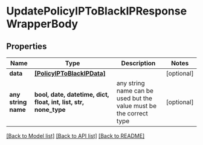 # UpdatePolicyIPToBlackIPResponseWrapperBody


## Properties
Name | Type | Description | Notes
------------ | ------------- | ------------- | -------------
**data** | [**[PolicyIPToBlackIPData]**](PolicyIPToBlackIPData.md) |  | [optional] 
**any string name** | **bool, date, datetime, dict, float, int, list, str, none_type** | any string name can be used but the value must be the correct type | [optional]

[[Back to Model list]](../README.md#documentation-for-models) [[Back to API list]](../README.md#documentation-for-api-endpoints) [[Back to README]](../README.md)



